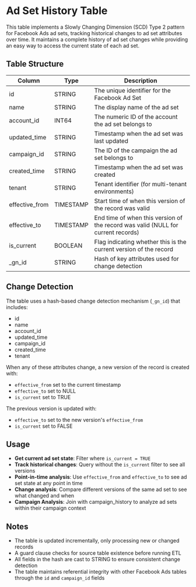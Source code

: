 # Ad Set History Table

This table implements a Slowly Changing Dimension (SCD) Type 2 pattern for Facebook Ads ad sets, tracking historical changes to ad set attributes over time. It maintains a complete history of ad set changes while providing an easy way to access the current state of each ad set.

## Table Structure

| Column          | Type      | Description                                                                                  |
|-----------------|-----------|----------------------------------------------------------------------------------------------|
| id              | STRING    | The unique identifier for the Facebook Ad Set                                               |
| name            | STRING    | The display name of the ad set                                                              |
| account_id      | INT64     | The numeric ID of the account the ad set belongs to                                         |
| updated_time    | STRING    | Timestamp when the ad set was last updated                                                  |
| campaign_id     | STRING    | The ID of the campaign the ad set belongs to                                                |
| created_time    | STRING    | Timestamp when the ad set was created                                                       |
| tenant          | STRING    | Tenant identifier (for multi-tenant environments)                                           |
| effective_from  | TIMESTAMP | Start time of when this version of the record was valid                                     |
| effective_to    | TIMESTAMP | End time of when this version of the record was valid (NULL for current records)            |
| is_current      | BOOLEAN   | Flag indicating whether this is the current version of the record                           |
| _gn_id          | STRING    | Hash of key attributes used for change detection                                            |

## Change Detection

The table uses a hash-based change detection mechanism (`_gn_id`) that includes:
- id
- name
- account_id
- updated_time
- campaign_id
- created_time
- tenant

When any of these attributes change, a new version of the record is created with:
- `effective_from` set to the current timestamp
- `effective_to` set to NULL
- `is_current` set to TRUE

The previous version is updated with:
- `effective_to` set to the new version's `effective_from`
- `is_current` set to FALSE

## Usage

- **Get current ad set state**: Filter where `is_current = TRUE`
- **Track historical changes**: Query without the `is_current` filter to see all versions
- **Point-in-time analysis**: Use `effective_from` and `effective_to` to see ad set state at any point in time
- **Change analysis**: Compare different versions of the same ad set to see what changed and when
- **Campaign Analysis**: Join with campaign_history to analyze ad sets within their campaign context

## Notes

- The table is updated incrementally, only processing new or changed records
- A guard clause checks for source table existence before running ETL
- All fields in the hash are cast to STRING to ensure consistent change detection
- The table maintains referential integrity with other Facebook Ads tables through the `id` and `campaign_id` fields 